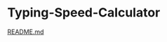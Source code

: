 # Typing-Speed-Calculator

[README.md](https://github.com/Shadeep2211/Typing-Speed-Calculator/files/11167217/README.md)

